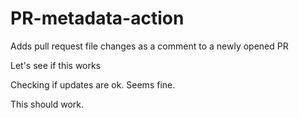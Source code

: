 # PR-metadata-action

Adds pull request file changes as a comment to a newly opened PR

Let's see if this works

Checking if updates are ok. Seems fine.

This should work.
